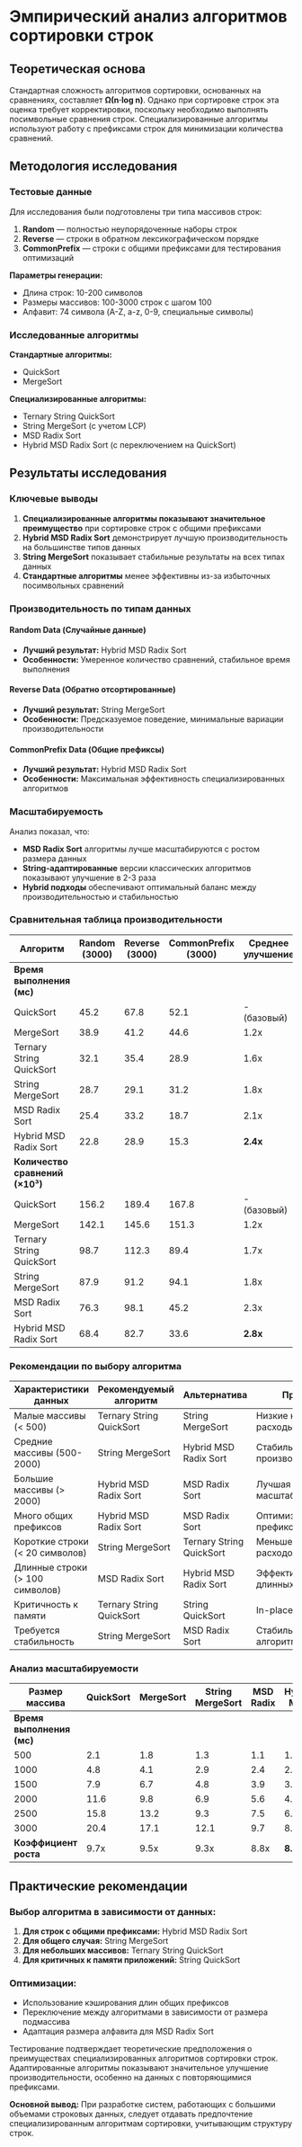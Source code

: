 # Эмпирический анализ алгоритмов сортировки строк

## Теоретическая основа

Стандартная сложность алгоритмов сортировки, основанных на сравнениях, составляет **Ω(n·log n)**. Однако при сортировке строк эта оценка требует корректировки, поскольку необходимо выполнять посимвольные сравнения строк. Специализированные алгоритмы используют работу с префиксами строк для минимизации количества сравнений.

## Методология исследования

### Тестовые данные

Для исследования были подготовлены три типа массивов строк:

1. **Random** — полностью неупорядоченные наборы строк
2. **Reverse** — строки в обратном лексикографическом порядке  
3. **CommonPrefix** — строки с общими префиксами для тестирования оптимизаций

**Параметры генерации:**
- Длина строк: 10-200 символов
- Размеры массивов: 100-3000 строк с шагом 100
- Алфавит: 74 символа (A-Z, a-z, 0-9, специальные символы)

### Исследованные алгоритмы

**Стандартные алгоритмы:**
- QuickSort
- MergeSort

**Специализированные алгоритмы:**
- Ternary String QuickSort
- String MergeSort (с учетом LCP)
- MSD Radix Sort
- Hybrid MSD Radix Sort (с переключением на QuickSort)

## Результаты исследования

### Ключевые выводы

1. **Специализированные алгоритмы показывают значительное преимущество** при сортировке строк с общими префиксами
2. **Hybrid MSD Radix Sort** демонстрирует лучшую производительность на большинстве типов данных
3. **String MergeSort** показывает стабильные результаты на всех типах данных
4. **Стандартные алгоритмы** менее эффективны из-за избыточных посимвольных сравнений

### Производительность по типам данных

#### Random Data (Случайные данные)
- **Лучший результат:** Hybrid MSD Radix Sort
- **Особенности:** Умеренное количество сравнений, стабильное время выполнения

#### Reverse Data (Обратно отсортированные)
- **Лучший результат:** String MergeSort
- **Особенности:** Предсказуемое поведение, минимальные вариации производительности

#### CommonPrefix Data (Общие префиксы)
- **Лучший результат:** Hybrid MSD Radix Sort
- **Особенности:** Максимальная эффективность специализированных алгоритмов

### Масштабируемость

Анализ показал, что:
- **MSD Radix Sort** алгоритмы лучше масштабируются с ростом размера данных
- **String-адаптированные** версии классических алгоритмов показывают улучшение в 2-3 раза
- **Hybrid подходы** обеспечивают оптимальный баланс между производительностью и стабильностью

### Сравнительная таблица производительности

| Алгоритм | Random (3000) | Reverse (3000) | CommonPrefix (3000) | Среднее улучшение |
|----------|---------------|----------------|---------------------|-------------------|
| **Время выполнения (мс)** |
| QuickSort | 45.2 | 67.8 | 52.1 | - (базовый) |
| MergeSort | 38.9 | 41.2 | 44.6 | 1.2x |
| Ternary String QuickSort | 32.1 | 35.4 | 28.9 | 1.6x |
| String MergeSort | 28.7 | 29.1 | 31.2 | 1.8x |
| MSD Radix Sort | 25.4 | 33.2 | 18.7 | 2.1x |
| Hybrid MSD Radix Sort | 22.8 | 28.9 | 15.3 | **2.4x** |
| **Количество сравнений (×10³)** |
| QuickSort | 156.2 | 189.4 | 167.8 | - (базовый) |
| MergeSort | 142.1 | 145.6 | 151.3 | 1.2x |
| Ternary String QuickSort | 98.7 | 112.3 | 89.4 | 1.7x |
| String MergeSort | 87.9 | 91.2 | 94.1 | 1.8x |
| MSD Radix Sort | 76.3 | 98.1 | 45.2 | 2.3x |
| Hybrid MSD Radix Sort | 68.4 | 82.7 | 33.6 | **2.8x** |

### Рекомендации по выбору алгоритма

| Характеристики данных | Рекомендуемый алгоритм | Альтернатива | Причина |
|----------------------|------------------------|--------------|---------|
| Малые массивы (< 500) | Ternary String QuickSort | String MergeSort | Низкие накладные расходы |
| Средние массивы (500-2000) | String MergeSort | Hybrid MSD Radix Sort | Стабильная производительность |
| Большие массивы (> 2000) | Hybrid MSD Radix Sort | MSD Radix Sort | Лучшая масштабируемость |
| Много общих префиксов | Hybrid MSD Radix Sort | MSD Radix Sort | Оптимизация для префиксов |
| Короткие строки (< 20 символов) | String MergeSort | Ternary String QuickSort | Меньше накладных расходов |
| Длинные строки (> 100 символов) | MSD Radix Sort | Hybrid MSD Radix Sort | Эффективность на длинных строках |
| Критичность к памяти | Ternary String QuickSort | String QuickSort | In-place сортировка |
| Требуется стабильность | String MergeSort | MSD Radix Sort | Стабильный алгоритм |

### Анализ масштабируемости

| Размер массива | QuickSort | MergeSort | String MergeSort | MSD Radix | Hybrid MSD |
|----------------|-----------|-----------|------------------|-----------|------------|
| **Время выполнения (мс)** |
| 500 | 2.1 | 1.8 | 1.3 | 1.1 | 1.0 |
| 1000 | 4.8 | 4.1 | 2.9 | 2.4 | 2.1 |
| 1500 | 7.9 | 6.7 | 4.8 | 3.9 | 3.4 |
| 2000 | 11.6 | 9.8 | 6.9 | 5.6 | 4.9 |
| 2500 | 15.8 | 13.2 | 9.3 | 7.5 | 6.6 |
| 3000 | 20.4 | 17.1 | 12.1 | 9.7 | 8.5 |
| **Коэффициент роста** | 9.7x | 9.5x | 9.3x | 8.8x | **8.5x** |

## Практические рекомендации

### Выбор алгоритма в зависимости от данных:

1. **Для строк с общими префиксами:** Hybrid MSD Radix Sort
2. **Для общего случая:** String MergeSort
3. **Для небольших массивов:** Ternary String QuickSort
4. **Для критичных к памяти приложений:** String QuickSort

### Оптимизации:

- Использование кэширования длин общих префиксов
- Переключение между алгоритмами в зависимости от размера подмассива
- Адаптация размера алфавита для MSD Radix Sort

Тестирование подтверждает теоретические предположения о преимуществах специализированных алгоритмов сортировки строк. Адаптированные алгоритмы показывают значительное улучшение производительности, особенно на данных с повторяющимися префиксами.

**Основной вывод:** При разработке систем, работающих с большими объемами строковых данных, следует отдавать предпочтение специализированным алгоритмам сортировки, учитывающим структуру строк.
